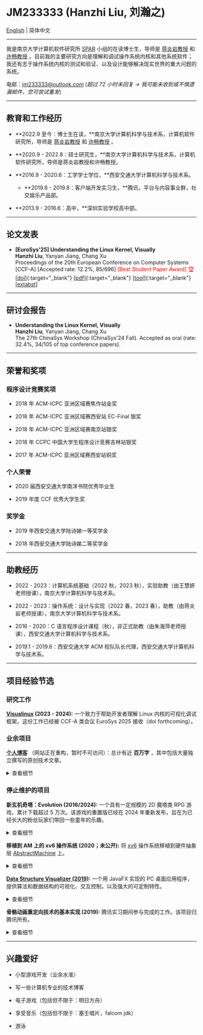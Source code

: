 # JM233333 (Hanzhi Liu, 刘瀚之)

[English](index.md) | 简体中文

---

我是南京大学计算机软件研究所 [SPAR](http://ics.nju.edu.cn/spar/) 小组的在读博士生，导师是 [蒋炎岩教授](https://ics.nju.edu.cn/~jyy/) 和 [许畅教授](https://cs.nju.edu.cn/changxu/) 。目前我的主要研究方向是理解和调试操作系统内核和其他系统软件；我还有志于操作系统内核的测试和验证、以及设计能够解决现实世界的重大问题的系统。

电邮：jm233333@outlook.com (*超过 72 小时未回复 → 我可能未收到或不慎遗漏邮件，您可尝试重发*)

---

## 教育和工作经历

- **2022.9 至今：博士生在读，**南京大学计算机科学与技术系，计算机软件研究所，导师是 [蒋炎岩教授](https://ics.nju.edu.cn/~jyy/) 和 [许畅教授](https://cs.nju.edu.cn/changxu/) 。

- **2020.9 - 2022.8：硕士研究生，**南京大学计算机科学与技术系，计算机软件研究所，导师是蒋炎岩教授和许畅教授。

- **2016.9 - 2020.6：工学学士学位，**西安交通大学计算机科学与技术系。

  - **2019.6 - 2019.8：客户端开发实习生，**腾讯，平台与内容事业群，社交娱乐产品部。

- **2013.9 - 2016.6：高中，**深圳实验学校高中部。

---

## 论文发表

- **[EuroSys'25] Understanding the Linux Kernel, Visually** <br/>
**Hanzhi Liu**, Yanyan Jiang, Chang Xu <br/>
Proceedings of the 20th European Conference on Computer Systems <br/>
[CCF-A] [Accepted rate: 12.2%, 85/696] <span style="color:red">[Best Student Paper Award] 🏆</span> <br/>
[[doi]](https://doi.org/10.1145/3689031.3696095){:target="_blank"}
[[pdf]](/assets/papers/visualinux-eurosys25.pdf){:target="_blank"}
[[tool]](https://icsnju.github.io/visualinux/){:target="_blank"}
[[extabst]](/papers/visualinux.md)

---

## 研讨会报告

- **Understanding the Linux Kernel, Visually** <br/>
**Hanzhi Liu**, Yanyan Jiang, Chang Xu <br/>
The 27th ChinaSys Workshop (ChinaSys'24 Fall). Accepted as oral (rate: 32.4%, 34/105 of top conference papers). <br/>

---

## 荣誉和奖项

### 程序设计竞赛奖项

- 2018 年 ACM-ICPC 亚洲区域赛焦作站金奖

- 2018 年 ACM-ICPC 亚洲区域赛西安站 EC-Final 银奖

- 2018 年 ACM-ICPC 亚洲区域赛南京站银奖

- 2018 年 CCPC 中国大学生程序设计竞赛吉林站银奖

- 2017 年 ACM-ICPC 亚洲区域赛西安站铜奖

### 个人荣誉

- 2020 届西安交通大学南洋书院优秀毕业生

- 2019 年度 CCF 优秀大学生奖

### 奖学金

- 2019 年西安交通大学陆诗娣一等奖学金

- 2018 年西安交通大学陆诗娣二等奖学金

---

## 助教经历

- 2022 - 2023：计算机系统基础（2022 秋，2023 秋），实验助教（由王慧妍老师授课），南京大学计算机科学与技术系。

- 2022 - 2023：操作系统：设计与实现（2022 春，2023 春），助教（由蒋炎岩老师授课），南京大学计算机科学与技术系。

- 2016 - 2020：C 语言程序设计课程（秋），非正式助教（由朱海萍老师授课），西安交通大学计算机科学与技术系。

- 2019.1 - 2019.6：西安交通大学 ACM 校队队长代理，西安交通大学计算机科学与技术系。

---

## 项目经验节选

### 研究工作

**[Visualinux](https://icsnju.github.io/visualinux/) (2023 - 2024):** 一个致力于帮助开发者理解 Linux 内核的可视化调试框架。这份工作已经被 CCF-A 类会议 EuroSys 2025 接收（doi forthcoming）。

### 业余项目

**[个人博客](https://blog.jm233333.com)** （网站正在重构，暂时不可访问）：总计有近 **百万字** ，其中包括大量独立撰写的原创技术文章。

<p><details><summary>查看细节</summary><ul>

<li> 计算机基础知识的教程，包括编程语言基础 (C/ C++)，算法和数据结构，图论，等等。 </li>

<li> 程序设计题目的详细题解，包括 LeetCode 和一些 ICPC 的题目。 </li>

<li> 其它计算机技术知识分享的文章。 </li>

</ul></details></p>

### 停止维护的项目

**新玄机奇塔：Evolution (2016/2024):** 一个具有一定规模的 2D 魔塔类 RPG 游戏，累计下载超过 5 万次。该游戏的重置版已经在 2024 年重新发布，旨在为已经长大的粉丝玩家们带回一些童年的乐趣。

<p><details><summary>查看细节</summary><ul>

<li> 此游戏远远称不上优秀，但它毕竟只是我在高中的业余时间制作的。 </li>

<li> 基于 RGSS 构建：这是一个已经被时代抛弃的游戏引擎。 </li>

<li> 游戏内容丰富且经过精心设计，但美术和剧情水平很 naiive（受当时业余水平和年龄限制）。 </li>

<li> 游戏的美术风格可能过于古老，但游戏关卡对于全年龄的玩家来说都是有挑战性的，需要数十个小时才能通关。 </li>

<li> 此游戏已经停止维护，但最终版本的成品仍然可下载。 </li>

</ul></details></p>

**移植到 AM 上的 xv6 操作系统 (2020；未公开):** 将 [xv6](https://github.com/mit-pdos/xv6-public) 操作系统移植到硬件抽象层 [AbstractMachine](https://github.com/NJU-ProjectN/abstract-machine) 上。

<p><details><summary>查看细节</summary><ul>

<li> 此项目在 [蒋炎岩教授](https://ics.nju.edu.cn/~jyy/) 的指导下推进。 </li>

<li> 基于 [AbstractMachine](https://github.com/NJU-ProjectN/abstract-machine) 实现：这是一个最小化的、模块化的、独立于机器环境的硬件抽象层。 </li>

</ul></details></p>

**[Data Structure Visualizer (2019)](https://github.com/JM233333/data-structure-visualizer):** 一个用 JavaFX 实现的 PC 桌面应用程序，提供算法和数据结构的可视化、交互控制，以及强大的可定制特性。

<p><details><summary>查看细节</summary><ul>

<li> 最初被设计作为课堂教学的辅助工具，学生和教师都可以利用此工具并从中受益。 </li>

<li> 提供图形化显示、单步动画演示和与之同步的代码跟踪。 </li>

<li> 为用户自定义扩展提供了方便的支持。程序员仅仅需要对 Java 语法有基本的了解，并且遵守一些预设的规则，即可进行定制。 </li>

<li> 支持对可视化的数据结构进行批处理操作。 </li>

</ul></details></p>

**骨骼动画重定向技术的基本实现 (2019):** 腾讯实习期间参与完成的工作。该项目归腾讯所有。

<p><details><summary>查看细节</summary><ul>

<li> 该技术基于开源 3D 引擎 [three.js](https://github.com/mrdoob/three.js/) 实现。 </li>

<li> 运用计算机图形学、3D 数学、骨骼动画等方面的基础知识。 </li>

<li> 该技术的基本原理并不困难，但实用的实现面临诸多挑战。该技术在社区内已有成熟的商业实现，但并不适用于小组内的工程，所以需要重新实现。 </li>

<li> 其意义包括但不限于：减少美术的工作量、便于更新和维护动画数据、节约上层应用的空间资源，等等。 </li>

<li> 此项目已经移交给腾讯。 </li>

</ul></details></p>

---

## 兴趣爱好

- 小型游戏开发（业余水准）

- 写一些计算机专业的技术博客

- 电子游戏（包括但不限于：明日方舟）

- 享受音乐（包括但不限于：塞壬唱片，falcom jdk）

- 游泳
